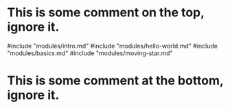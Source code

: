 # This is some comment on the top, ignore it.

#include "modules/intro.md"
#include "modules/hello-world.md"
#include "modules/basics.md"
#include "modules/moving-star.md"

# This is some comment at the bottom, ignore it.
